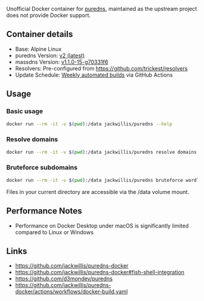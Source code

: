 Unofficial Docker container for [puredns](https://github.com/d3mondev/puredns), maintained as the upstream project does not provide Docker support.

## Container details

- Base: Alpine Linux
- puredns Version: [v2 (latest)](https://github.com/d3mondev/puredns)
- massdns Version: [v1.1.0-15-g70331f6](https://github.com/blechschmidt/massdns/commit/70331f618410de87d0eb478a290ec7f085831d4f)
- Resolvers: Pre-configured from https://github.com/trickest/resolvers
- Update Schedule: [Weekly automated builds](https://github.com/jackwillis/puredns-docker/actions/workflows/docker-build.yaml) via GitHub Actions

## Usage

### Basic usage
```bash
docker run --rm -it -v $(pwd):/data jackwillis/puredns --help
```

### Resolve domains
```bash
docker run --rm -it -v $(pwd):/data jackwillis/puredns resolve domains.txt
```

### Bruteforce subdomains
```bash
docker run --rm -it -v $(pwd):/data jackwillis/puredns bruteforce wordlist.txt example.com
```

Files in your current directory are accessible via the /data volume mount.

## Performance Notes

- Performance on Docker Desktop under macOS is significantly limited compared to Linux or Windows

## Links

- https://github.com/jackwillis/puredns-docker
- https://github.com/jackwillis/puredns-docker#fish-shell-integration
- https://github.com/d3mondev/puredns
- https://github.com/jackwillis/puredns-docker/actions/workflows/docker-build.yaml
